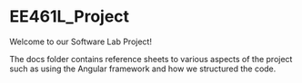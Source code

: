 # EE461L_Project
Welcome to our Software Lab Project!

The docs folder contains reference sheets to various aspects of the project such as using the Angular framework and how we structured the code.

